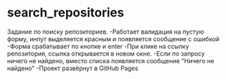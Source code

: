 # search_repositories
Задание по поиску репозиториев.
-Работает валидация на пустую форму, инпут выделяется красным и появляется сообщение с ошибкой
-Форма срабатывает по кнопке и enter
-При клике на ссылку репозитория, ссылка открывается в новом окне.
-Если по запросу ничего не найдено, вместо списка появляется сообщение "Ничего не найдено"
-Проект развёрнут в GitHub Pages
